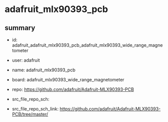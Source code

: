 # adafruit_mlx90393_pcb
 
## summary 
* id: adafruit_adafruit_mlx90393_pcb_adafruit_mlx90393_wide_range_magnetometer
* user: adafruit
* name: adafruit_mlx90393_pcb
* board: adafruit_mlx90393_wide_range_magnetometer
* repo: https://github.com/adafruit/Adafruit-MLX90393-PCB



* src_file_repo_sch: 
* src_file_repo_sch_link: https://github.com/adafruit/Adafruit-MLX90393-PCB/tree/master/




